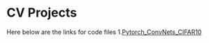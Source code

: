 # CV Projects

Here below are the links for code files 
1.[Pytorch_ConvNets_CIFAR10](https://github.com/yaofengdong/CV_Projects/blob/master/ConvNet_PyTorch.py)
